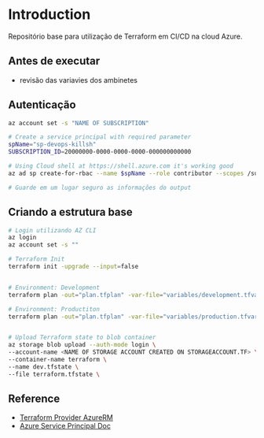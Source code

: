 # Introduction

Repositório base para utilização de Terraform em CI/CD na cloud Azure.

## Antes de executar

* revisão das variavies dos ambinetes

## Autenticação

```bash
az account set -s "NAME OF SUBSCRIPTION"
```

```bash
# Create a service principal with required parameter
spName="sp-devops-killsh"
SUBSCRIPTION_ID=20000000-0000-0000-0000-000000000000

# Using Cloud shell at https://shell.azure.com it's working good
az ad sp create-for-rbac --name $spName --role contributor --scopes /subscriptions/$SUBSCRIPTION_ID

# Guarde em um lugar seguro as informações do output
```

## Criando a estrutura base

```bash
# Login utilizando AZ CLI
az login 
az account set -s ""

# Terraform Init
terraform init -upgrade --input=false 


# Environment: Development
terraform plan -out="plan.tfplan" -var-file="variables/development.tfvars" -var sp_client_secret="00000000-1111-2222-3333-00000000"

# Environment: Productiton
terraform plan -out="plan.tfplan" -var-file="variables/production.tfvars"


# Upload Terraform state to blob container
az storage blob upload --auth-mode login \
--account-name <NAME OF STORAGE ACCOUNT CREATED ON STORAGEACCOUNT.TF> \
--container-name terraform \
--name dev.tfstate \
--file terraform.tfstate \
```

## Reference

* [Terraform Provider AzureRM](https://registry.terraform.io/providers/hashicorp/azurerm/latest/docs)
* [Azure Service Principal Doc](https://learn.microsoft.com/en-us/cli/azure/create-an-azure-service-principal-azure-cli)
